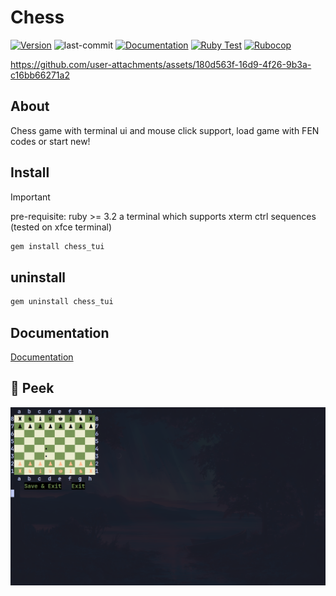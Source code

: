 # Chess

<!-- uses shields.io for tags and simpleicons.org for icons -->
[![Version](https://img.shields.io/github/v/tag/xajx179/Chess?label=version&logo=lichess)](https://github.com/XAJX179/Chess/tags)
![last-commit](https://img.shields.io/github/last-commit/XAJX179/Chess?logo=git&label=Last%20Commit)
[![Documentation](https://github.com/XAJX179/Chess/actions/workflows/documentation.yml/badge.svg)](https://github.com/XAJX179/Chess/actions/workflows/documentation.yml)
[![Ruby Test](https://github.com/XAJX179/Chess/actions/workflows/tests.yml/badge.svg)](https://github.com/XAJX179/Chess/actions/workflows/tests.yml)
[![Rubocop](https://github.com/XAJX179/Chess/actions/workflows/rubocop.yml/badge.svg)](https://github.com/XAJX179/Chess/actions/workflows/rubocop.yml)

<https://github.com/user-attachments/assets/180d563f-16d9-4f26-9b3a-c16bb66271a2>

## About

  Chess game with terminal ui and mouse click support,
  load game with FEN codes or start new!

## Install

> [!IMPORTANT]
> pre-requisite: ruby >= 3.2
> a terminal which supports xterm ctrl sequences (tested on xfce terminal)

```bash
gem install chess_tui
```

## uninstall

```bash
gem uninstall chess_tui
```

## Documentation

[Documentation](https://xajx179.github.io/Chess/)

## 🫣 Peek

![screenshot](https://raw.githubusercontent.com/XAJX179/Chess/refs/heads/main/docs/images/chess_tui_screenshot.png)

